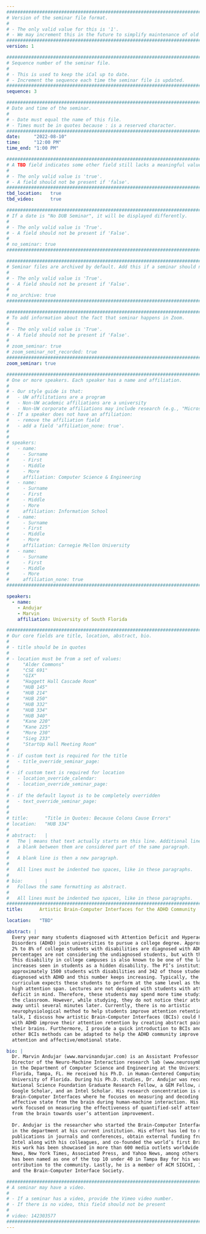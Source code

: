```yaml
---
################################################################################
# Version of the seminar file format.
#
# - The only valid value for this is '1'.
# - We may increment this in the future to simplify maintenance of old seminars.
################################################################################
version: 1

################################################################################
# Sequence number of the seminar file.
#
# - This is used to keep the iCal up to date.
# - Increment the sequence each time the seminar file is updated.
################################################################################
sequence: 3

################################################################################
# Date and time of the seminar.
#
# - Date must equal the name of this file.
# - Times must be in quotes because : is a reserved character.
################################################################################
date:     "2022-08-10"
time:     "12:00 PM"
time_end: "1:00 PM"

################################################################################
# A TBD field indicates some other field still lacks a meaningful value.
#
# - The only valid value is 'true'.
# - A field should not be present if 'false'.
################################################################################
tbd_location:   true
tbd_video:      true

################################################################################
# If a date is "No DUB Seminar", it will be displayed differently.
#
# - The only valid value is 'True'.
# - A field should not be present if 'False'.
#
# no_seminar: true
################################################################################

################################################################################
# Seminar files are archived by default. Add this if a seminar should not be.
#
# - The only valid value is 'True'.
# - A field should not be present if 'False'.
#
# no_archive: true
################################################################################

################################################################################
# To add information about the fact that seminar happens in Zoom.
#
# - The only valid value is 'True'.
# - A field should not be present if 'False'.
#
# zoom_seminar: true
# zoom_seminar_not_recorded: true
################################################################################
zoom_seminar: true 

################################################################################
# One or more speakers. Each speaker has a name and affiliation.
#
# - Our style guide is that:
#   - UW affilitations are a program
#   - Non-UW academic affiliations are a university
#   - Non-UW corporate affiliations may include research (e.g., "Microsoft Research")
# - If a speaker does not have an affiliation:
#   - remove the affiliation field
#   - add a field 'affiliation_none: true'.
#
#
# speakers:
#   - name: 
#     - Surname
#     - First
#     - Middle
#     - More
#     affiliation: Computer Science & Engineering 
#   - name: 
#     - Surname
#     - First
#     - Middle
#     - More
#     affiliation: Information School 
#   - name: 
#     - Surname
#     - First
#     - Middle
#     - More
#     affiliation: Carnegie Mellon University 
#   - name:
#     - Surname
#     - First
#     - Middle
#     - More
#     affiliation_none: true
################################################################################

speakers:
  - name: 
    - Andujar
    - Marvin
    affiliation: University of South Florida

################################################################################
# Our core fields are title, location, abstract, bio.
#
# - title should be in quotes
#
# - location must be from a set of values:
#     "Alder Commons"
#     "CSE 691"
#     "GIX"
#     "Haggett Hall Cascade Room"
#     "HUB 145"
#     "HUB 214"
#     "HUB 250"
#     "HUB 332"
#     "HUB 334"
#     "HUB 340"
#     "Kane 220"
#     "Kane 225"
#     "More 230"
#     "Sieg 233"
#     "StartUp Hall Meeting Room"
#
# - if custom text is required for the title
#   - title_override_seminar_page:
#
# - if custom text is required for location
#   - location_override_calendar:
#   - location_override_seminar_page:
#
# - if the default layout is to be completely overridden
#   - text_override_seminar_page:
#
#
# title:      "Title in Quotes: Because Colons Cause Errors"
# location:   "HUB 334"
#
# abstract:   |
#   The | means that text actually starts on this line. Additional lines without
#   a blank between them are considered part of the same paragraph.
#
#   A blank line is then a new paragraph.
#
#   All lines must be indented two spaces, like in these paragraphs.
#
# bio:        |
#   Follows the same formatting as abstract.
#
#   All lines must be indented two spaces, like in these paragraphs.
################################################################################
title:      Artistic Brain-Computer Interfaces for the ADHD Community

location:   "TBD"

abstract: |
  Every year many students diagnosed with Attention Deficit and Hyperactivity 
  Disorders (ADHD) join universities to pursue a college degree. Approximately 
  2% to 8% of college students with disabilities are diagnosed with ADHD. These 
  percentages are not considering the undiagnosed students, but with the disorder. 
  This disability in college campuses is also known to be one of the largest 
  increases seen in students as a hidden disability. The PI’s institution has 
  approximately 1500 students with disabilities and 342 of those students are 
  diagnosed with ADHD and this number keeps increasing. Typically, the course’s 
  curriculum expects these students to perform at the same level as those with a 
  high attention span. Lectures are not designed with students with attention 
  deficit in mind. Therefore, these students may spend more time studying outside 
  the classroom. However, while studying, they do not notice their attention drifts 
  away until several minutes later. Currently, there is no artistic 
  neurophysiological method to help students improve attention retention. In this 
  talk, I discuss how artistic Brain-Computer Interfaces (BCIs) could help students 
  with ADHD improve their attention retention by creating abstract paintings with 
  their brains. Furthermore, I provide a quick introduction to BCIs and describe how 
  other BCIs methods can be adapted to help the ADHD community improve their 
  attention and affective/emotional state.

bio: |
  Dr. Marvin Andujar (www.marvinandujar.com) is an Assistant Professor and Lab 
  Director of the Neuro-Machine Interaction research lab (www.neurosymbiosis.com) 
  in the Department of Computer Science and Engineering at the University of South 
  Florida, Tampa, FL. He received his Ph.D. in Human-Centered Computing from the 
  University of Florida. During his Ph.D. studies, Dr. Andujar was recognized as a 
  National Science Foundation Graduate Research Fellow, a GEM Fellow, a Generation's 
  Google Scholar, and an Intel Scholar. His research concentration is on Affective 
  Brain-Computer Interfaces where he focuses on measuring and decoding the user’s 
  affective state from the brain during human-machine interaction. His dissertation 
  work focused on measuring the effectiveness of quantified-self attention feedback 
  from the brain towards user’s attention improvement.
 
  Dr. Andujar is the researcher who started the Brain-Computer Interface initiative 
  in the department at his current institution. His effort has led to multiple 
  publications in journals and conferences, obtain external funding from the CEO of 
  Intel along with his colleagues, and co-founded the world’s first Brain-Drone Race. 
  His work has been showcased in more than 600 media outlets worldwide including US 
  News, New York Times, Associated Press, and Yahoo News, among others. Recently, he 
  has been named as one of the top 10 under 40 in Tampa Bay for his work and c
  ontribution to the community. Lastly, he is a member of ACM SIGCHI, IEEE Computers, 
  and the Brain-Computer Interface Society.

################################################################################
# A seminar may have a video.
#
# - If a seminar has a video, provide the Vimeo video number.
# - If there is no video, this field should not be present
#
# video: 142303577
################################################################################
---
```

